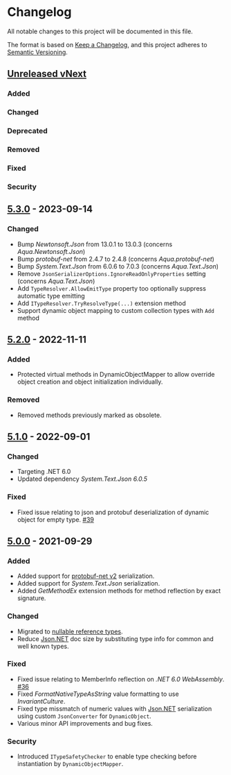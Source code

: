 # Changelog

All notable changes to this project will be documented in this file.

The format is based on [Keep a Changelog](https://keepachangelog.com/en/1.0.0/),
and this project adheres to [Semantic Versioning](https://semver.org/spec/v2.0.0.html).

## [Unreleased vNext][vnext-unreleased]

### Added

### Changed

### Deprecated

### Removed

### Fixed

### Security

## [5.3.0][5.3.0] - 2023-09-14

### Changed

- Bump _Newtonsoft.Json_ from 13.0.1 to 13.0.3 (concerns _Aqua.Newtonsoft.Json_)
- Bump _protobuf-net_ from 2.4.7 to 2.4.8 (concerns _Aqua.protobuf-net_)
- Bump _System.Text.Json_ from 6.0.6 to 7.0.3 (concerns _Aqua.Text.Json_)
- Remove `JsonSerializerOptions.IgnoreReadOnlyProperties` setting (concerns _Aqua.Text.Json_)
- Add `TypeResolver.AllowEmitType` property too optionally suppress automatic type emitting
- Add `ITypeResolver.TryResolveType(...)` extension method
- Support dynamic object mapping to custom collection types with `Add` method

## [5.2.0][5.2.0] - 2022-11-11

### Added

- Protected virtual methods in DynamicObjectMapper to allow override object creation and object initialization individually.

### Removed

- Removed methods previously marked as obsolete.

## [5.1.0][5.1.0] - 2022-09-01

### Changed

- Targeting .NET 6.0
- Updated dependency _System.Text.Json 6.0.5_

### Fixed

- Fixed issue relating to json and protobuf deserialization of dynamic object for empty type. [#39][issue#39]

## [5.0.0][5.0.0] - 2021-09-29

### Added

- Added support for [protobuf-net v2][protobuf-net-v2] serialization.
- Added support for _System.Text.Json_ serialization.
- Added _GetMethodEx_ extension methods for method reflection by exact signature.

### Changed

- Migrated to [nullable reference types][nullable-references].
- Reduce [Json.NET][json-net] doc size by substituting type info for common and well known types.

### Fixed

- Fixed issue relating to MemberInfo reflection on _.NET 6.0 WebAssembly_. [#36][issue#36]
- Fixed _FormatNativeTypeAsString_ value formatting to use _InvariantCulture_.
- Fixed type missmatch of numeric values with [Json.NET][json-net] serialization using custom `JsonConverter` for `DynamicObject`.
- Various minor API improvements and bug fixes.

### Security

- Introduced `ITypeSafetyChecker` to enable type checking before instantiation by `DynamicObjectMapper`.

[vnext-unreleased]: https://github.com/6bee/aqua-core/compare/5.3.0...main
[5.3.0]: https://github.com/6bee/aqua-core/compare/5.2.0...5.3.0
[5.2.0]: https://github.com/6bee/aqua-core/compare/5.1.0...5.2.0
[5.1.0]: https://github.com/6bee/aqua-core/compare/5.0.0...5.1.0
[5.0.0]: https://github.com/6bee/aqua-core/compare/4.6.5...5.0.0

[issue#36]: https://github.com/6bee/aqua-core/issues/36
[issue#39]: https://github.com/6bee/aqua-core/issues/39

[json-net]: https://www.newtonsoft.com/json
[nullable-references]: https://docs.microsoft.com/en-us/dotnet/csharp/nullable-references
[protobuf-net-v2]: https://www.nuget.org/packages/protobuf-net/2.4.6
